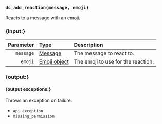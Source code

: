 ### `dc_add_reaction(message, emoji)`

Reacts to a message with an emoji.


### {input:}

| Parameter | Type                              | Description                        |
|----------:|:----------------------------------|:-----------------------------------|
| `message` | [Message](/values/message.md)     | The message to react to.           |
|   `emoji` | [Emoji object](/schemas/emoji.md) | The emoji to use for the reaction. |


### {output:}

#### {output exceptions:}

Throws an exception on failure.
* `api_exception`
* `missing_permission`